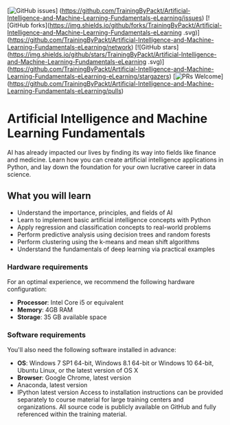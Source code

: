 [![GitHub issues](https://img.shields.io/github/issues/TrainingByPackt/Artificial-Intelligence-and-Machine-Learning-Fundamentals-eLearning.svg)]
(https://github.com/TrainingByPackt/Artificial-Intelligence-and-Machine-Learning-Fundamentals-eLearning/issues)
[![GitHub forks](https://img.shields.io/github/forks/TrainingByPackt/Artificial-Intelligence-and-Machine-Learning-Fundamentals-eLearning
.svg)]
(https://github.com/TrainingByPackt/Artificial-Intelligence-and-Machine-Learning-Fundamentals-eLearning/network)
[![GitHub stars](https://img.shields.io/github/stars/TrainingByPackt/Artificial-Intelligence-and-Machine-Learning-Fundamentals-eLearning
.svg)]
(https://github.com/TrainingByPackt/Artificial-Intelligence-and-Machine-Learning-Fundamentals-eLearning-eLearning/stargazers)
[![PRs Welcome](https://img.shields.io/badge/PRs-welcome-brightgreen.svg)]
(https://github.com/TrainingByPackt/Artificial-Intelligence-and-Machine-Learning-Fundamentals-eLearning/pulls)



# Artificial Intelligence and Machine Learning Fundamentals
AI has already impacted our lives by finding its way into fields like finance and medicine. Learn how you can create artificial intelligence applications in Python, and lay down the foundation for your own lucrative career in data science.


## What you will learn
* Understand the importance, principles, and fields of AI
* Learn to implement basic artificial intelligence concepts with Python
* Apply regression and classification concepts to real-world problems
* Perform predictive analysis using decision trees and random forests
* Perform clustering using the k-means and mean shift algorithms
* Understand the fundamentals of deep learning via practical examples



### Hardware requirements
For an optimal experience, we recommend the following hardware configuration:
* **Processor**: Intel Core i5 or equivalent
* **Memory**: 4GB RAM
* **Storage**: 35 GB available space



### Software requirements
You'll also need the following software installed in advance:
* **OS**: Windows 7 SP1 64-bit, Windows 8.1 64-bit or Windows 10 64-bit, Ubuntu Linux, or the latest version of OS X
* **Browser**: Google Chrome, latest version
* Anaconda, latest version
* IPython latest version
Access to installation instructions can be provided separately to course material for large training centers and organizations. All source code is publicly available on GitHub and fully referenced within the training material.




